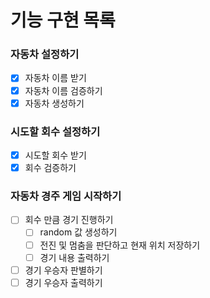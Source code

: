 # 기능 구현 목록
### 자동차 설정하기
- [x] 자동차 이름 받기
- [x] 자동차 이름 검증하기
- [x] 자동차 생성하기

### 시도할 회수 설정하기
- [x] 시도할 회수 받기
- [x] 회수 검증하기

### 자동차 경주 게임 시작하기
- [ ] 회수 만큼 경기 진행하기 
  - [ ] random 값 생성하기
  - [ ] 전진 및 멈춤을 판단하고 현재 위치 저장하기
  - [ ] 경기 내용 출력하기
- [ ] 경기 우승자 판별하기
- [ ] 경기 우승자 출력하기